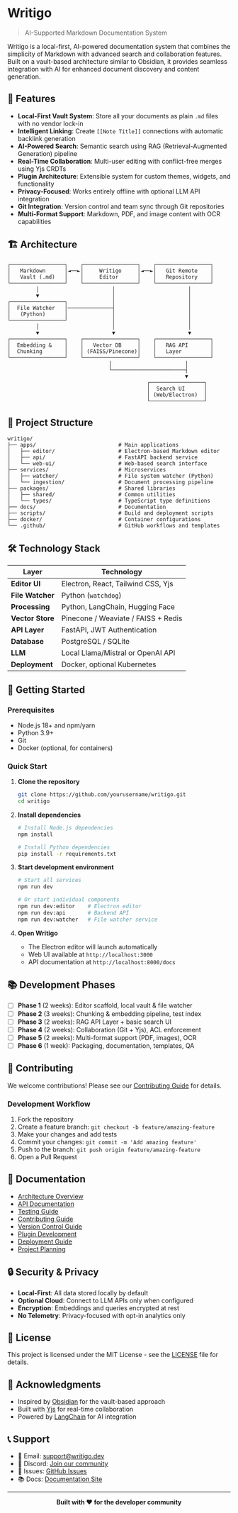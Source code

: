 # Writigo

> AI-Supported Markdown Documentation System

Writigo is a local-first, AI-powered documentation system that combines the simplicity of Markdown with advanced search and collaboration features. Built on a vault-based architecture similar to Obsidian, it provides seamless integration with AI for enhanced document discovery and content generation.

## 🚀 Features

- **Local-First Vault System**: Store all your documents as plain `.md` files with no vendor lock-in
- **Intelligent Linking**: Create `[[Note Title]]` connections with automatic backlink generation
- **AI-Powered Search**: Semantic search using RAG (Retrieval-Augmented Generation) pipeline
- **Real-Time Collaboration**: Multi-user editing with conflict-free merges using Yjs CRDTs
- **Plugin Architecture**: Extensible system for custom themes, widgets, and functionality
- **Privacy-Focused**: Works entirely offline with optional LLM API integration
- **Git Integration**: Version control and team sync through Git repositories
- **Multi-Format Support**: Markdown, PDF, and image content with OCR capabilities

## 🏗️ Architecture

```
┌─────────────────┐    ┌─────────────────┐    ┌─────────────────┐
│   Markdown      │◄──►│     Writigo     │◄──►│   Git Remote    │
│   Vault (.md)   │    │     Editor      │    │   Repository    │
└─────────────────┘    └─────────────────┘    └─────────────────┘
         │                       │                       │
         ▼                       │                       │
┌─────────────────┐              │                       │
│  File Watcher   │──────────────┤                       │
│   (Python)      │              │                       │
└─────────────────┘              │                       │
         │                       │                       │
         ▼                       ▼                       ▼
┌─────────────────┐    ┌─────────────────┐    ┌─────────────────┐
│  Embedding &    │    │   Vector DB     │    │   RAG API       │
│  Chunking       │    │ (FAISS/Pinecone)│    │   Layer         │
└─────────────────┘    └─────────────────┘    └─────────────────┘
                                │                       │
                                └───────────────────────┤
                                                        ▼
                                            ┌─────────────────┐
                                            │  Search UI      │
                                            │ (Web/Electron)  │
                                            └─────────────────┘
```

## 📁 Project Structure

```
writigo/
├── apps/                          # Main applications
│   ├── editor/                    # Electron-based Markdown editor
│   ├── api/                       # FastAPI backend service
│   └── web-ui/                    # Web-based search interface
├── services/                      # Microservices
│   ├── watcher/                   # File system watcher (Python)
│   └── ingestion/                 # Document processing pipeline
├── packages/                      # Shared libraries
│   ├── shared/                    # Common utilities
│   └── types/                     # TypeScript type definitions
├── docs/                          # Documentation
├── scripts/                       # Build and deployment scripts
├── docker/                        # Container configurations
└── .github/                       # GitHub workflows and templates
```

## 🛠️ Technology Stack

| Layer | Technology |
|-------|------------|
| **Editor UI** | Electron, React, Tailwind CSS, Yjs |
| **File Watcher** | Python (`watchdog`) |
| **Processing** | Python, LangChain, Hugging Face |
| **Vector Store** | Pinecone / Weaviate / FAISS + Redis |
| **API Layer** | FastAPI, JWT Authentication |
| **Database** | PostgreSQL / SQLite |
| **LLM** | Local Llama/Mistral or OpenAI API |
| **Deployment** | Docker, optional Kubernetes |

## 🚦 Getting Started

### Prerequisites

- Node.js 18+ and npm/yarn
- Python 3.9+
- Git
- Docker (optional, for containers)

### Quick Start

1. **Clone the repository**
   ```bash
   git clone https://github.com/yourusername/writigo.git
   cd writigo
   ```

2. **Install dependencies**
   ```bash
   # Install Node.js dependencies
   npm install
   
   # Install Python dependencies
   pip install -r requirements.txt
   ```

3. **Start development environment**
   ```bash
   # Start all services
   npm run dev
   
   # Or start individual components
   npm run dev:editor    # Electron editor
   npm run dev:api       # Backend API
   npm run dev:watcher   # File watcher service
   ```

4. **Open Writigo**
   - The Electron editor will launch automatically
   - Web UI available at `http://localhost:3000`
   - API documentation at `http://localhost:8000/docs`

## 📚 Development Phases

- [ ] **Phase 1** (2 weeks): Editor scaffold, local vault & file watcher
- [ ] **Phase 2** (3 weeks): Chunking & embedding pipeline, test index
- [ ] **Phase 3** (2 weeks): RAG API Layer + basic search UI
- [ ] **Phase 4** (2 weeks): Collaboration (Git + Yjs), ACL enforcement
- [ ] **Phase 5** (2 weeks): Multi-format support (PDF, images), OCR
- [ ] **Phase 6** (1 week): Packaging, documentation, templates, QA

## 🤝 Contributing

We welcome contributions! Please see our [Contributing Guide](./docs/CONTRIBUTING.md) for details.

### Development Workflow

1. Fork the repository
2. Create a feature branch: `git checkout -b feature/amazing-feature`
3. Make your changes and add tests
4. Commit your changes: `git commit -m 'Add amazing feature'`
5. Push to the branch: `git push origin feature/amazing-feature`
6. Open a Pull Request

## 📖 Documentation

- [Architecture Overview](./docs/architecture.md)
- [API Documentation](./docs/api.md)
- [Testing Guide](./docs/testing.md)
- [Contributing Guide](./docs/CONTRIBUTING.md)
- [Version Control Guide](./docs/git-best-practices.md)
- [Plugin Development](./docs/plugins.md)
- [Deployment Guide](./docs/deployment.md)
- [Project Planning](./docs/project-planning.md)

## 🔒 Security & Privacy

- **Local-First**: All data stored locally by default
- **Optional Cloud**: Connect to LLM APIs only when configured
- **Encryption**: Embeddings and queries encrypted at rest
- **No Telemetry**: Privacy-focused with opt-in analytics only

## 📄 License

This project is licensed under the MIT License - see the [LICENSE](LICENSE) file for details.

## 🙏 Acknowledgments

- Inspired by [Obsidian](https://obsidian.md/) for the vault-based approach
- Built with [Yjs](https://github.com/yjs/yjs) for real-time collaboration
- Powered by [LangChain](https://github.com/langchain-ai/langchain) for AI integration

## 📞 Support

- 📧 Email: support@writigo.dev
- 💬 Discord: [Join our community](https://discord.gg/writigo)
- 🐛 Issues: [GitHub Issues](https://github.com/yourusername/writigo/issues)
- 📚 Docs: [Documentation Site](https://docs.writigo.dev)

---

<div align="center">
  <strong>Built with ❤️ for the developer community</strong>
</div>
